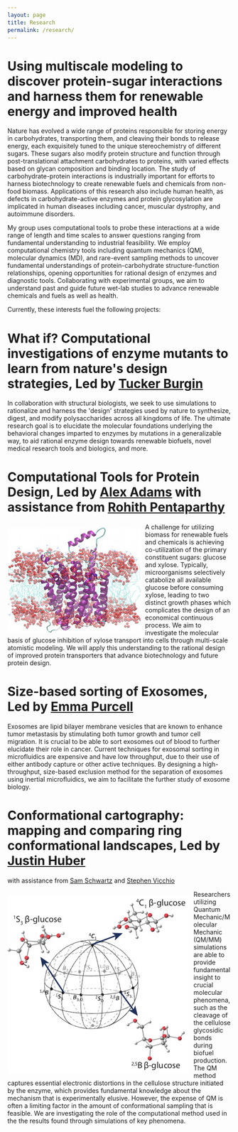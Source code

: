 ```yaml
---
layout: page
title: Research
permalink: /research/
---
```


# Using multiscale modeling to discover protein-sugar interactions and harness them for renewable energy and improved health

Nature has evolved a wide range of proteins responsible for storing energy in 
carbohydrates, transporting them, and cleaving their bonds to release energy, 
each exquisitely tuned to the unique stereochemistry of different sugars. These 
sugars also modify protein structure and function through post-translational 
attachment carbohydrates to proteins, with varied effects based on glycan 
composition and binding location. The study of carbohydrate-protein interactions 
is industrially important for efforts to harness biotechnology to create renewable 
fuels and chemicals from non-food biomass. Applications of this research also include 
human health, as defects in carbohydrate-active enzymes and protein glycosylation are 
implicated in human diseases including cancer, muscular dystrophy, and autoimmune disorders.

My group uses computational tools to probe these interactions at a wide range of 
length and time scales to answer questions ranging from fundamental understanding 
to industrial feasibility. We employ computational chemistry tools including quantum 
mechanics (QM), molecular dynamics (MD), and rare-event sampling methods to uncover 
fundamental understandings of protein-carbohydrate structure-function relationships, 
opening opportunities for rational design of enzymes and diagnostic tools. Collaborating 
with experimental groups, we aim to understand past and guide future wet-lab studies to 
advance renewable chemicals and fuels as well as health.

Currently, these interests fuel the following projects:

# What if? Computational investigations of enzyme mutants to learn from nature's design strategies, Led by [Tucker Burgin](../team#tburgin)

In collaboration with structural biologists, we seek to use simulations to rationalize and harness the 'design' strategies used by nature to synthesize, digest, and modify polysaccharides across all kingdoms of life. The ultimate research goal is to elucidate the molecular foundations underlying the behavioral changes imparted to enzymes by mutations in a generalizable way, to aid rational enzyme design towards renewable biofuels, novel medical research tools and biologics, and more.

# Computational Tools for Protein Design, Led by [Alex Adams](../team#xadams) with assistance from [Rohith Pentaparthy](../team#rpenta)

<img align="left" src="../assets/img/xyle.jpg" style="margin:10px 10px 0px 0px">
A challenge for utilizing biomass for renewable fuels and chemicals is achieving co-utilization of the 
primary constituent sugars: glucose and xylose. Typically, microorganisms selectively catabolize all 
available glucose before consuming xylose, leading to two distinct growth phases which complicates the design 
of an economical continuous process. We aim to investigate the molecular basis of glucose inhibition of 
xylose transport into cells through multi-scale atomistic modeling. We will apply this understanding to 
the rational design of improved protein transporters that advance biotechnology and future protein design.

# Size-based sorting of Exosomes, Led by [Emma Purcell](../team#epurcell)

Exosomes are lipid bilayer membrane vesicles that are known to enhance tumor metastasis by stimulating both 
tumor growth and tumor cell migration. It is crucial to be able to sort exosomes out of blood to further 
elucidate their role in cancer. Current techniques for exosomal sorting in microfluidics are expensive and have
low throughput, due to their use of either antibody capture or other active techniques.  By designing a high-throughput, 
size-based exclusion method for the separation of exosomes using inertial microfluidics, we aim to facilitate 
the further study of exosome biology.


# Conformational cartography: mapping and comparing ring conformational landscapes, Led by [Justin Huber](../team#jhuber)
with assistance from [Sam Schwartz](../team#sschwartz) and [Stephen Vicchio](../team#svicchio) 

<img align="left" src="../assets/img/conf_landscape.jpg" style="margin:10px 10px 0px 0px">
Researchers utilizing Quantum Mechanic/Molecular Mechanic (QM/MM) simulations are able to provide fundamental insight 
to crucial molecular phenomena, such as the cleavage of the cellulose glycosidic bonds during biofuel production. The 
QM method captures essential electronic distortions in the cellulose structure initiated by the enzyme, which provides 
fundamental knowledge about the mechanism that is experimentally elusive. However, the expense of QM is often a 
limiting factor in the amount of conformational sampling that is feasible. We are investigating the role of the 
computational method used in the the results found through simulations of key phenomena.  

